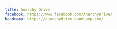 ```yaml
---
title: Anarchy Drive
facebook: https://www.facebook.com/AnarchyDrive/
bandcamp: https://anarchydrive.bandcamp.com/
---
```

